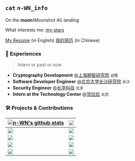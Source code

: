 ## `cat` `n-WN_info`

On the **moon**(Moonshot AI) landing

What interests me: [my-stars](https://n-wn.github.io/my-stars/)

[My Resume](https://github.com/n-WN/resume/blob/master/resume-en-post.pdf) (in English) [我的简历](https://github.com/n-WN/resume/blob/master/resume-cn-post.pdf) (in Chinese)

<!--
**n-WN/n-WN** is a ✨ _special_ ✨ repository because its `README.md` (this file) appears on your GitHub profile.

Here are some ideas to get you started:

- 🔭 I’m currently working on ...
- 🌱 I’m currently learning ...
- 👯 I’m looking to collaborate on ...
- 🤔 I’m looking for help with ...
- 💬 Ask me about ...
- 📫 How to reach me: ...
- 😄 Pronouns: ...
- ⚡ Fun fact: ...
-->

### 💼 Experiences  

> Intern or past or now

- **Cryptography Development** @[上海期智研究院](https://sqz.ac.cn/) `远程`  
- **Software Developer Engineer** @[北京大学长沙研究院](https://icode.pku.edu.cn/) `长沙`  
- **Security Engineer** @[长亭科技](https://www.chaitin.cn/) `北京`
- **Intern at the Technology Center** @[货拉拉](https://www.huolala.cn/) `北京`

### 🛠 Projects & Contributions 

| <a href="https://github.com/n-WN"><img align="center" src="https://github-readme-stats.vercel.app/api?username=n-WN&show_icons=true&include_all_commits=true&title_color=fff&icon_color=79ff97&text_color=9f9f9f&bg_color=151515&hide_border=true" alt="n-WN's github stats" /></a> | <a href="https://github.com/n-WN"><img align="center" src="https://github-readme-stats.vercel.app/api/top-langs/?username=n-WN&layout=compact&title_color=fff&icon_color=79ff97&text_color=9f9f9f&bg_color=151515&hide_border=true&hide=javascript,html,css" /></a> |
| ------------- | ------------- |
| <a href="https://github.com/n-WN/sagemath-vscode-enhanced"><img align="center" src="https://github-readme-stats.vercel.app/api/pin?username=n-WN&repo=sagemath-vscode-enhanced&title_color=fff&icon_color=f9f9f9&text_color=9f9f9f&bg_color=151515&hide_border=true" /></a> | <a href="https://github.com/n-WN/Pwn4Sage"><img align="center" src="https://github-readme-stats.vercel.app/api/pin?username=n-WN&repo=Pwn4Sage&title_color=fff&icon_color=f9f9f9&text_color=9f9f9f&bg_color=151515&hide_border=true" /></a> |
| <a href="https://github.com/n-WN/translate-shell"><img align="center" src="https://github-readme-stats.vercel.app/api/pin?username=n-WN&repo=translate-shell&title_color=fff&icon_color=f9f9f9&text_color=9f9f9f&bg_color=151515&hide_border=true" /></a> | <a href="https://github.com/n-WN/share_these"><img align="center" src="https://github-readme-stats.vercel.app/api/pin?username=n-WN&repo=share_these&title_color=fff&icon_color=f9f9f9&text_color=9f9f9f&bg_color=151515&hide_border=true" /></a> |
| <a href="https://github.com/ctf-wiki/ctf-wiki"><img align="center" src="https://github-readme-stats.vercel.app/api/pin?username=ctf-wiki&repo=ctf-wiki&title_color=fff&icon_color=f9f9f9&text_color=9f9f9f&bg_color=151515&hide_border=true" /></a> | <a href="https://github.com/OI-wiki/OI-wiki"><img align="center" src="https://github-readme-stats.vercel.app/api/pin?username=OI-wiki&repo=OI-wiki&title_color=fff&icon_color=f9f9f9&text_color=9f9f9f&bg_color=151515&hide_border=true" /></a> |
| <a href="https://github.com/Samueli924/chaoxing"><img align="center" src="https://github-readme-stats.vercel.app/api/pin?username=n-wn&repo=chaoxing_fork&title_color=fff&icon_color=f9f9f9&text_color=9f9f9f&bg_color=151515&hide_border=true" /></a> | <a href="https://github.com/ProbiusOfficial/Hello-CTF"><img align="center" src="https://github-readme-stats.vercel.app/api/pin?username=ProbiusOfficial&repo=Hello-CTF&title_color=fff&icon_color=f9f9f9&text_color=9f9f9f&bg_color=151515&hide_border=true" /></a> |
